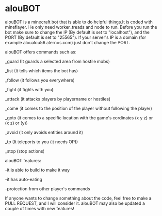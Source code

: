 # alouBOT
alouBOT is a minecraft bot that is able to do helpful things.It is coded with mineflayer. He only need worker_treads and node to run.
Before you run the bot make sure to change the IP (By default is set to "localhost"), and the PORT (By default is set to "25565").
If your server's IP is a domain (for example aloualou56.aternos.com) just don't change the PORT.

alouBOT offers commands such as:

_guard (It guards a selected area from hostile mobs)

_list (It tells which items the bot has)

_follow (it follows you everywhere)

_fight (it fights with you)

_attack (it attacks players by playername or hostiles)

_come (it comes to the position of the player without following the player)

_goto (it comes to a specific location with the game's cordinates (x y z) or (x z) or (y))

_avoid (it only avoids entities around it)

_tp (It teleports to you (it needs OP))

_stop (stop actions)

alouBOT features:

-it is able to build to make it way

-it has auto-eating

-protection from other player's commands 


If anyone wants to change something about the code, feel free to make a PULL REQUEST, and I will consider it.
alouBOT may also be updated a couple of times with new features!
